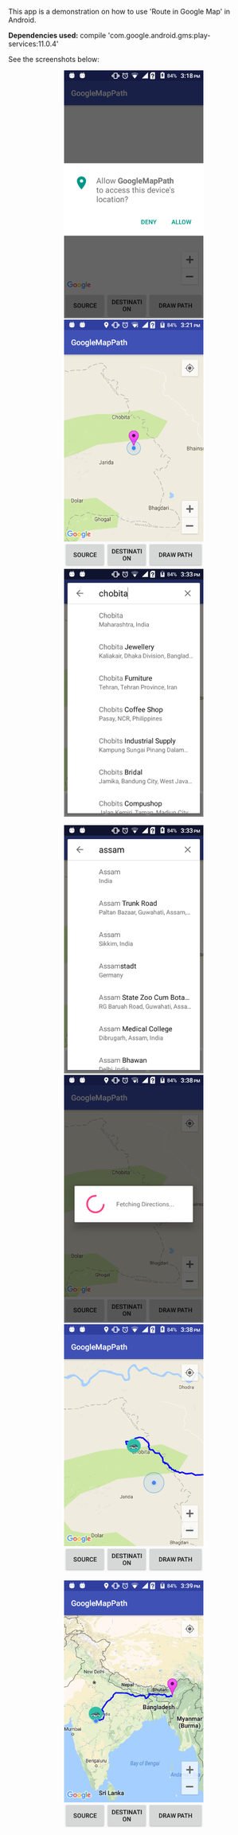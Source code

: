 This app is a demonstration on how to use 'Route in Google Map' in Android.<br />

<b>Dependencies used:</b> compile 'com.google.android.gms:play-services:11.0.4'<br />

See the screenshots below:<br />

<p align="center">
  <img src="https://github.com/CodeSpurt/GoogleMapRoute/blob/master/app/src/main/res/drawable/screenshot_1.png" width="280"/>
  <img src="https://github.com/CodeSpurt/GoogleMapRoute/blob/master/app/src/main/res/drawable/screenshot_2.png" width="280"/>
  <img src="https://github.com/CodeSpurt/GoogleMapRoute/blob/master/app/src/main/res/drawable/screenshot_3.png" width="280"/>
</p>

<p align="center">
  <img src="https://github.com/CodeSpurt/GoogleMapRoute/blob/master/app/src/main/res/drawable/screenshot_4.png" width="280"/>
  <img src="https://github.com/CodeSpurt/GoogleMapRoute/blob/master/app/src/main/res/drawable/screenshot_5.png" width="280"/>
  <img src="https://github.com/CodeSpurt/GoogleMapRoute/blob/master/app/src/main/res/drawable/screenshot_6.png" width="280"/>
</p>

<p align="center">
  <img src="https://github.com/CodeSpurt/GoogleMapRoute/blob/master/app/src/main/res/drawable/screenshot_7.png" width="280"/>
</p>
